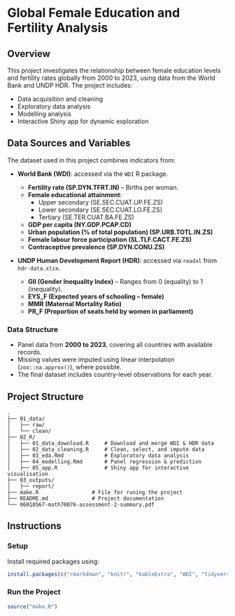 # Global Female Education and Fertility Analysis

## Overview
This project investigates the relationship between female education levels and fertility rates globally from 2000 to 2023, using data from the World Bank and UNDP HDR. The project includes:
-  Data acquisition and cleaning
-  Exploratory data analysis
-  Modelling analysis
-  Interactive Shiny app for dynamic exploration

## Data Sources and Variables

The dataset used in this project combines indicators from:

- **World Bank (WDI)**: accessed via the `WDI` R package.
  - **Fertility rate (SP.DYN.TFRT.IN)** – Births per woman.
  - **Female educational attainment**:
    - Upper secondary (SE.SEC.CUAT.UP.FE.ZS)
    - Lower secondary (SE.SEC.CUAT.LO.FE.ZS)
    - Tertiary (SE.TER.CUAT.BA.FE.ZS)
  - **GDP per capita (NY.GDP.PCAP.CD)**
  - **Urban population (% of total population) (SP.URB.TOTL.IN.ZS)**
  - **Female labour force participation (SL.TLF.CACT.FE.ZS)**
  - **Contraceptive prevalence (SP.DYN.CONU.ZS)**

- **UNDP Human Development Report (HDR)**: accessed via `readxl` from `hdr-data.xlsx`.
  - **GII (Gender Inequality Index)** – Ranges from 0 (equality) to 1 (inequality).
  - **EYS_F (Expected years of schooling – female)**
  - **MMR (Maternal Mortality Ratio)**
  - **PR_F (Proportion of seats held by women in parliament)**

### Data Structure

- Panel data from **2000 to 2023**, covering all countries with available records.
- Missing values were imputed using linear interpolation (`zoo::na.approx()`), where possible.
- The final dataset includes country-level observations for each year.

## Project Structure
```text
.
├── 01_data/
│   ├── raw/
│   └── clean/
├── 02_R/
│   ├── 01_data_download.R     # Download and merge WDI & HDR data
│   ├── 02_data_cleaning.R     # Clean, select, and impute data
│   ├── 03_eda.Rmd             # Exploratory data analysis
│   ├── 04_modelling.Rmd       # Panel regression & prediction
│   ├── 05_app.R               # Shiny app for interactive visualisation
├── 03_outputs/
│   ├── report/
├── make.R                 # File for runing the project
├── README.md              # Project documentation
└── 06010567-math70076-assessment-2-summary.pdf
```
## Instructions

### Setup
Install required packages using:

```r
install.packages(c("rmarkdown", "knitr", "kableExtra", "WDI", "tidyverse", "readxl", "here", "zoo", "janitor", "ggthemes", "ggrepel", "viridis", "corrplot", "sf", "rnaturalearth", "rnaturalearthdata", "gridExtra", "ggfortify", "car", "sandwich", "lmtest", "tibble", "ggeffects", "plm", "shiny", "plotly", "readr", "ggplot2", "fmsb"))
```

### Run the Project
```r
source("make.R")
```